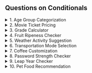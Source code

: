 ## Questions on Conditionals

<details>
<summary>1. Age Group Categorization</summary>

**Problem:** Classify a person's age group: Child (< 13), Teenager (13-19), Adult (20-59), Senior (60+).

</details>

<details>
<summary>2. Movie Ticket Pricing</summary>

**Problem:** Movie tickets are priced based on age: $12 for adults (18 and over), $8 for children. Everyone gets a $2 discount on Wednesday.

</details>

<details>
<summary>3. Grade Calculator</summary>

**Problem:** Assign a letter grade based on a student's score: A (90-100), B (80-89), C (70-79), D (60-69), F (below 60).

</details>

<details>
<summary>4. Fruit Ripeness Checker</summary>

**Problem:** Determine if a fruit is ripe, overripe, or unripe based on its color. (e.g., Banana: Green - Unripe, Yellow - Ripe, Brown - Overripe)

</details>

<details>
<summary>5. Weather Activity Suggestion</summary>

**Problem:** Suggest an activity based on the weather (e.g., Sunny - Go for a walk, Rainy - Read a book, Snowy - Build a snowman).

</details>

<details>
<summary>6. Transportation Mode Selection</summary>

**Problem:** Choose a mode of transportation based on the distance (e.g., <3 km: Walk, 3-15 km: Bike, >15 km: Car).

</details>

<details>
<summary>7. Coffee Customization</summary>

**Problem:** Customize a coffee order: "Small", "Medium", or "Large" with an option for "Extra shot" of espresso.

</details>

<details>
<summary>8. Password Strength Checker</summary>

**Problem:** Check if a password is "Weak", "Medium", or "Strong". Criteria: < 6 chars (Weak), 6-10 chars (Medium), >10 chars (Strong).

</details>

<details>
<summary>9. Leap Year Checker</summary>

**Problem:** Determine if a year is a leap year. (Leap years are divisible by 4, but not by 100 unless also divisible by 400).

</details>

<details>
<summary>10. Pet Food Recommendation</summary>

**Problem:** Recommend a type of pet food based on the pet's species and age. (e.g., Dog: <2 years - Puppy food, Cat: >5 years - Senior cat food).

</details>
